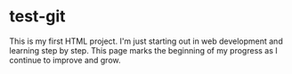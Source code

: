# test-git
This is my first HTML project. I'm just starting out in web development and learning step by step. This page marks the beginning of my progress as I continue to improve and grow.
